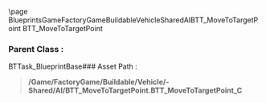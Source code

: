 \page BlueprintsGameFactoryGameBuildableVehicleSharedAIBTT_MoveToTargetPoint BTT_MoveToTargetPoint
### Parent Class :
BTTask_BlueprintBase### Asset Path :
<b><blockquote>/Game/FactoryGame/Buildable/Vehicle/-Shared/AI/BTT_MoveToTargetPoint.BTT_MoveToTargetPoint_C</blockquote></b>
